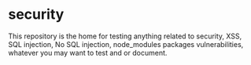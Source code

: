# security

This repository is the home for testing anything related to security, XSS, SQL injection, No SQL injection, node_modules packages vulnerabilities, whatever you may want to test and or document.

